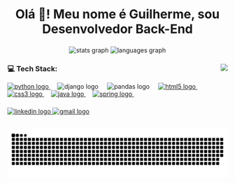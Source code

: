 <h1 align="center">Olá 👋! Meu nome é Guilherme, sou Desenvolvedor Back-End</h1>

###

<div align="center">

  <picture>
    <source 
      srcset="https://github-readme-stats.vercel.app/api?username=Gui-GitHub&hide_title=false&hide_rank=false&show_icons=true&include_all_commits=true&count_private=true&disable_animations=false&theme=dracula&locale=en&hide_border=false" 
      media="(prefers-color-scheme: dark)" />
    <source 
      srcset="https://github-readme-stats.vercel.app/api?username=Gui-GitHub&hide_title=false&hide_rank=false&show_icons=true&include_all_commits=true&count_private=true&disable_animations=false&theme=default&locale=en&hide_border=false" 
      media="(prefers-color-scheme: light)" />
    <img height="150" alt="stats graph" src="https://github-readme-stats.vercel.app/api?username=Gui-GitHub&theme=default" />
  </picture>

  <picture>
    <source 
      srcset="https://github-readme-stats.vercel.app/api/top-langs?username=Gui-GitHub&layout=compact&card_width=320&langs_count=5&theme=dracula&hide_border=false" 
      media="(prefers-color-scheme: dark)" />
    <source 
      srcset="https://github-readme-stats.vercel.app/api/top-langs?username=Gui-GitHub&layout=compact&card_width=320&langs_count=5&theme=default&hide_border=false" 
      media="(prefers-color-scheme: light)" />
    <img height="150" alt="languages graph" src="https://github-readme-stats.vercel.app/api/top-langs?username=Gui-GitHub&layout=compact&card_width=320&langs_count=5&theme=default" />
  </picture>

</div>

###

<img align="right" height="150" src="https://user-images.githubusercontent.com/74038190/225813708-98b745f2-7d22-48cf-9150-083f1b00d6c9.gif"/>

###
### 💻 Tech Stack:
<div align="left">
  <a href="https://github.com/Gui-GitHub/curso_python_praticando" target="_blank">
    <img src="https://cdn.jsdelivr.net/gh/devicons/devicon/icons/python/python-original.svg" height="30" alt="python logo"/>
  </a>
  <img width="12" />
  <img src="https://cdn.jsdelivr.net/gh/devicons/devicon/icons/django/django-plain.svg" height="30" alt="django logo" />
  <img width="12" />
  <img src="https://cdn.jsdelivr.net/gh/devicons/devicon@latest/icons/fastapi/fastapi-original.svg"  height="30" alt="pandas logo" />
  <img width="12" />
  <a href="https://github.com/Gui-GitHub/portifolio-projeto" target="_blank">
     <img src="https://cdn.jsdelivr.net/gh/devicons/devicon/icons/html5/html5-original.svg" height="30" alt="html5 logo" />
  </a>
  <img width="12" />
  <a href="https://github.com/Gui-GitHub/meus-links" target="_blank">
     <img src="https://cdn.jsdelivr.net/gh/devicons/devicon/icons/css3/css3-original.svg" height="30" alt="css3 logo"/>
  </a>
  <img width="12" />
   <a href="https://github.com/Gui-GitHub/boasPraticasTestes" target="_blank">
    <img src="https://cdn.jsdelivr.net/gh/devicons/devicon/icons/java/java-original.svg" height="30" alt="java logo"/>
  </a>
  <img width="12" />
  <a href="https://github.com/Gui-GitHub/boasPraticasAPI" target="_blank"> 
    <img src="https://cdn.jsdelivr.net/gh/devicons/devicon/icons/spring/spring-original.svg" height="30" alt="spring logo"/>
  </a>
  <img width="12" />
</div>

###

<div align="left">
  <a href="https://www.linkedin.com/in/gguilhermedearaujo/">
    <img src="https://img.shields.io/static/v1?message=LinkedIn&logo=linkedin&label=&color=0077B5&logoColor=white&labelColor=&style=for-the-badge" height="35" alt="linkedin logo" />
  </a>
  <a href="mailto:guilhermecavalcante222@gmail.com">
    <img src="https://img.shields.io/static/v1?message=Gmail&logo=gmail&label=&color=D14836&logoColor=white&labelColor=&style=for-the-badge" height="35" alt="gmail logo" />
  </a>
</div>

##

<picture>
  <source media="(prefers-color-scheme: dark)" srcset="https://raw.githubusercontent.com/Gui-GitHub/Gui-GitHub/output/github-snake-dark.svg" />
  <source media="(prefers-color-scheme: light)" srcset="https://raw.githubusercontent.com/Gui-GitHub/Gui-GitHub/output/github-snake.svg" />
  <img alt="github-snake" src="https://raw.githubusercontent.com/Gui-GitHub/Gui-GitHub/output/github-snake.svg" />
</picture>



###
